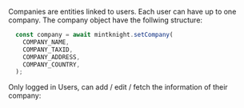 
Companies are entities linked to users. Each user can have up to one company. 
The company object have the follwing structure:  

```javascript
  const company = await mintknight.setCompany(
    COMPANY_NAME,
    COMPANY_TAXID,
    COMPANY_ADDRESS,
    COMPANY_COUNTRY,
  );
```


Only logged in Users, can add / edit / fetch the information of their company:

